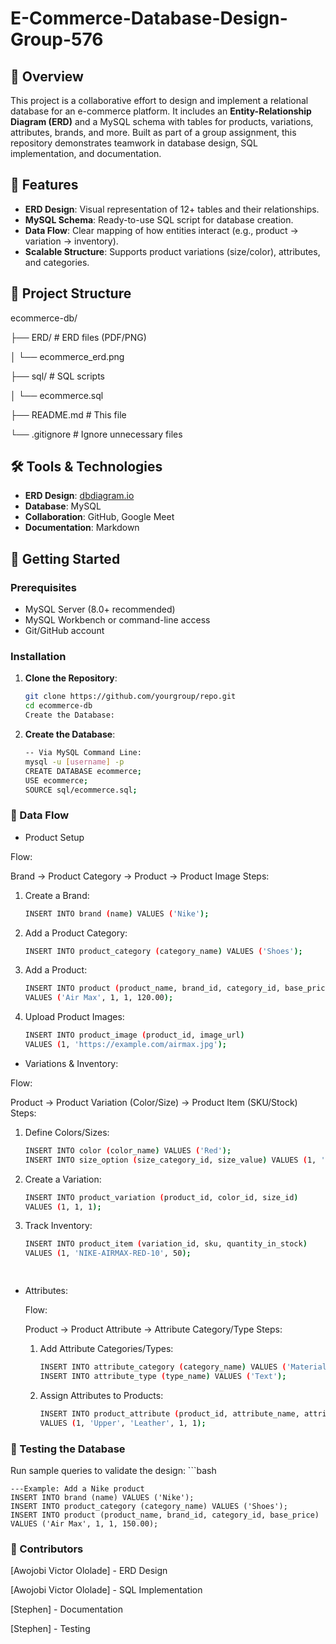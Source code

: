 # E-Commerce-Database-Design-Group-576

## 📖 Overview
This project is a collaborative effort to design and implement a relational database for an e-commerce platform. It includes an **Entity-Relationship Diagram (ERD)** and a MySQL schema with tables for products, variations, attributes, brands, and more. Built as part of a group assignment, this repository demonstrates teamwork in database design, SQL implementation, and documentation.

## 🚀 Features
- **ERD Design**: Visual representation of 12+ tables and their relationships.
- **MySQL Schema**: Ready-to-use SQL script for database creation.
- **Data Flow**: Clear mapping of how entities interact (e.g., product → variation → inventory).
- **Scalable Structure**: Supports product variations (size/color), attributes, and categories.

## 📂 Project Structure
ecommerce-db/

├── ERD/ # ERD files (PDF/PNG)

│ └── ecommerce_erd.png

├── sql/ # SQL scripts

│ └── ecommerce.sql


├── README.md # This file

└── .gitignore # Ignore unnecessary files



## 🛠️ Tools & Technologies
- **ERD Design**: [dbdiagram.io](https://dbdiagram.io)
- **Database**: MySQL
- **Collaboration**: GitHub, Google Meet
- **Documentation**: Markdown



## 🚨 Getting Started

### Prerequisites
- MySQL Server (8.0+ recommended)
- MySQL Workbench or command-line access
- Git/GitHub account


### Installation
1. **Clone the Repository**:
   ```bash
   git clone https://github.com/yourgroup/repo.git
   cd ecommerce-db
   Create the Database:
2. **Create the Database**:
   ```bash
   -- Via MySQL Command Line:
   mysql -u [username] -p
   CREATE DATABASE ecommerce;
   USE ecommerce;
   SOURCE sql/ecommerce.sql;

### 🔄 Data Flow 
-  Product Setup

  Flow:
      
  Brand → Product Category → Product → Product Image
  Steps:
  1. Create a Brand:
     ```bash
     INSERT INTO brand (name) VALUES ('Nike');  
 2. Add a Product Category:
     ```bash
     INSERT INTO product_category (category_name) VALUES ('Shoes');       
  3. Add a Product:
     ```bash
     INSERT INTO product (product_name, brand_id, category_id, base_price)  
     VALUES ('Air Max', 1, 1, 120.00);  
  4. Upload Product Images:
     ```bash
     INSERT INTO product_image (product_id, image_url)  
     VALUES (1, 'https://example.com/airmax.jpg');
     
     
-  Variations & Inventory:
  
  Flow:
   
  Product → Product Variation (Color/Size) → Product Item (SKU/Stock)
  Steps:
  1. Define Colors/Sizes:
       ```bash
       INSERT INTO color (color_name) VALUES ('Red');  
       INSERT INTO size_option (size_category_id, size_value) VALUES (1, '10');
  2. Create a Variation:
        ```bash
        INSERT INTO product_variation (product_id, color_id, size_id)  
        VALUES (1, 1, 1);
  3. Track Inventory:
        ```bash
        INSERT INTO product_item (variation_id, sku, quantity_in_stock)  
        VALUES (1, 'NIKE-AIRMAX-RED-10', 50);

          
-  Attributes:
  
   Flow:

   Product → Product Attribute → Attribute Category/Type
   Steps:
   1. Add Attribute Categories/Types:
       ```bash
       INSERT INTO attribute_category (category_name) VALUES ('Material');  
       INSERT INTO attribute_type (type_name) VALUES ('Text');
   2. Assign Attributes to Products:
       ```bash
       INSERT INTO product_attribute (product_id, attribute_name, attribute_value, attribute_category_id, attribute_type_id)  
       VALUES (1, 'Upper', 'Leather', 1, 1);  

 ### 🧪 Testing the Database
Run sample queries to validate the design:
    ```bash

    ---Example: Add a Nike product
    INSERT INTO brand (name) VALUES ('Nike');
    INSERT INTO product_category (category_name) VALUES ('Shoes');
    INSERT INTO product (product_name, brand_id, category_id, base_price)
    VALUES ('Air Max', 1, 1, 150.00);


### 👏 Contributors
[Awojobi Victor Ololade] - ERD Design

[Awojobi Victor Ololade] - SQL Implementation

[Stephen] - Documentation

[Stephen] - Testing

